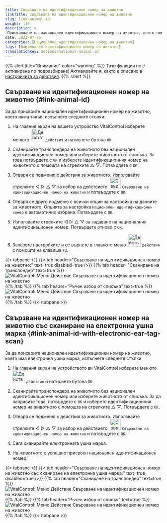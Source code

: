 ```yaml
---
title: Свързване на идентификационен номер на животно
linkTitle: Свързване на идентификационен номер на животно
slug: link-animal-id
weight: 115
description: >
 Присвояване на национален идентификационен номер на животно, което няма национален идентификационен номер
date: 2023-07-26
categories: [Национален идентификационен номер на животно]
tags: [Национален идентификационен номер на животно]
translationKey: actions/national-animal-id
---
```

{{% alert title="Внимание" color="warning" %}}
Тази функция не е активирана по подразбиране! Активирайте я, както е описано в [настройките за действия](../setting/).
{{% /alert %}}

## Свързване на идентификационен номер на животно {#link-animal-id}

За да присвоите национален идентификационен номер на животно, което няма такъв, изпълнете следните стъпки:

1. На главния екран на вашето устройство VitalControl изберете менюто &nbsp;<img src="/icons/actions.svg" width="40" align="bottom" alt="Действия" /> `действия` и натиснете бутона `OK`.

2. Сканирайте транспондера на животното без национален идентификационен номер или изберете животното от списъка. За това потвърдете с `OK` и изберете идентификационния номер на животното с помощта на стрелките △ ▽. Потвърдете с `OK`.

3. Отваря се подменю с действия за животното. Използвайте стрелките ◁ ▷ △ ▽ за избор на действието &nbsp;<img src="/icons/actions/link-nais-id.svg" width="35" align="bottom" alt="Свързване на идентификационен номер на животно" /> `Свързване на идентификационен номер на животно` и потвърдете с `OK`.

4. Отваря се друго подменю с всички опции за настройка на данните за животното. Опцията за настройка `Национален идентификационен номер` е автоматично избрана. Потвърдете с `OK`.

5. Използвайте стрелките ◁ ▷ △ ▽ за задаване на националния идентификационен номер. Потвърдете отново с `OK`.

6. Запазете настройките и се върнете в главното меню &nbsp;<img src="/icons/actions.svg" width="40" align="bottom" alt="Действия" /> `действия` с помощта на клавиша `F3`.

{{< tabpane >}}
{{< tab header="Свързване на идентификационен номер на животно:" text=true disabled=true />}}
{{% tab header="Сканиране на транспондер" text=true %}}
![VitalControl: Меню Действие Свързване на идентификационен номер на животно](../images/linkanimalid-scan.png "Свързване на идентификационен номер на животно")
{{% /tab %}}
{{% tab header="Ръчен избор от списъка" text=true %}}
![VitalControl: Меню Действие Свързване на идентификационен номер на животно](../images/linkanimalid.png "Свързване на идентификационен номер на животно")
{{% /tab %}}
{{< /tabpane >}}

## Свързване на идентификационен номер на животно със сканиране на електронна ушна марка {#link-animal-id-with-electronic-ear-tag-scan}

За да присвоите национален идентификационен номер на животно, което има електронна ушна марка, изпълнете следните стъпки:

1. На главния екран на устройството ви VitalControl изберете менюто &nbsp;<img src="/icons/actions.svg" width="40" align="bottom" alt="Действия" /> `действия` и натиснете бутона `OK`.

2. Сканирайте транспондера на животното без национален идентификационен номер или изберете животното от списъка. За да направите това, потвърдете с `OK` и изберете идентификационния номер на животното с помощта на стрелките △ ▽. Потвърдете с `OK`.

3. Отваря се подменю с действия за животното. Използвайте стрелките ◁ ▷ △ ▽ за избор на действието &nbsp;<img src="/icons/actions/scan-nais-id.svg" width="35" align="bottom" alt="Свързване на идентификационен номер на животно" />  `Свързване на идентификационен номер на животно` и потвърдете с `OK`.

4. Сега сканирайте електронната ушна марка.

5. На животното е успешно присвоен национален идентификационен номер.

{{< tabpane >}}
{{< tab header="Свързване на идентификационен номер на животно със сканиране на електронна ушна марка:" text=true disabled=true />}}
{{% tab header="Сканиране на транспондер" text=true %}}
![VitalControl: Меню Действие Свързване на идентификационен номер на животно](../images/linkanimalidscan-scan.png "Свързване на идентификационен номер на животно")
{{% /tab %}}
{{% tab header="Ръчен избор от списък" text=true %}}
![VitalControl: Меню Действие Свързване на идентификационен номер на животно](../images/linkanimalidscan.png "Свързване на идентификационен номер на животно")
{{% /tab %}}
{{< /tabpane >}}
